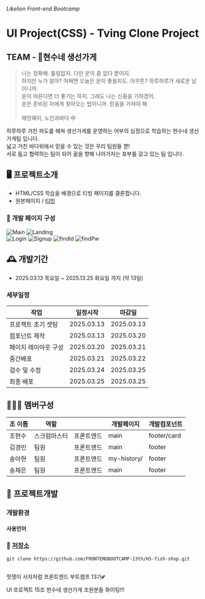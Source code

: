 ###### Likelion Front-end Bootcamp

# UI Project(CSS) - Tving Clone Project

## TEAM - 🎣현수네 생선가게

> 나는 정확해. 틀림없지. 다만 운이 좀 없다 뿐이지.<br> 하지만 누가 알아? 어쩌면 오늘은 운이 좋을지도. 아무튼? 하루하루가 새로운 날이니까. <br> 운이 따른다면 더 좋기는 하지. 그래도 나는 신중을 기하겠어.<br> 운은 준비된 자에게 찾아오는 법이니까. 믿음을 가져야 해<br> <br>
> 헤밍웨이, 노인과바다 中

하루하루 거친 파도를 헤쳐 생선가게를 운영하는 어부의 심정으로 학습하는 현수네 생선가게팀 입니다.<br>
넓고 거친 바다위에서 믿을 수 있는 것은 우리 팀원들 뿐!<br>
서로 돕고 협력하는 팀이 되어 꿈을 향해 나아가자는 포부를 갖고 있는 팀 입니다.

## 🖥️ 프로젝트소개

- HTML/CSS 학습을 배경으로 티빙 페이지를 클론합니다.
- 원본페이지 / [티빙](https://www.tving.com/)

### 📜 개발 페이지 구성

![Main](https://img.shields.io/badge/Main-red?style=for-the-badge)
![Landing](https://img.shields.io/badge/Landing-red?style=for-the-badge)<br>
![Login](https://img.shields.io/badge/Login-blue?style=for-the-badge)
![Signup](https://img.shields.io/badge/Signup-blue)
![findId](https://img.shields.io/badge/findId-blue)
![findPw](https://img.shields.io/badge/findPw-blue)

## 🕰️ 개발기간

- 2025.03.13 목요일 ~ 2025.13.25 화요일 까지 (약 13일)

### 세부일정

| 작업                 | 일정시작   | 마감일     |
| -------------------- | ---------- | ---------- |
| 프로젝트 초기 셋팅   | 2025.03.13 | 2025.03.13 |
| 컴포넌트 제작        | 2025.03.13 | 2025.03.20 |
| 페이지 레이아웃 구성 | 2025.03.20 | 2025.03.21 |
| 중간배포             | 2025.03.21 | 2025.03.22 |
| 검수 및 수정         | 2025.03.24 | 2025.03.25 |
| 최종 배포            | 2025.03.25 | 2025.03.25 |

## 🧑‍🤝‍🧑 멤버구성

| 조 이름 | 역할         |            | 개발페이지  | 개발컴포넌트 |
| ------- | ------------ | ---------- | ----------- | ------------ |
| 조현수  | 스크럼마스터 | 프론트엔드 | main        | footer/card  |
| 김경민  | 팀원         | 프론트엔드 | main        | footer       |
| 송아현  | 팀원         | 프론트엔드 | my-history/ | footer       |
| 송채은  | 팀원         | 프론트엔드 | main        | footer       |

## 🚩 프로젝트개발

### 개발환경

#### 사용언어

### 💾 [저장소](https://github.com/FRONTENDBOOTCAMP-13th/HS-fish-shop.git)

```
git clone https://github.com/FRONTENDBOOTCAMP-13th/HS-fish-shop.git
```

##

멋쟁이 사자처럼 프론트엔드 부트캠프 13기💕

UI 프로젝트 15조 현수네 생선가게 조원분들 화이팅!!!
